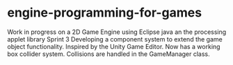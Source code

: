 # engine-programming-for-games
Work in progress on a 2D Game Engine using Eclipse java an the processing applet library
Sprint 3
Developing a component system to extend the game object functionality. Inspired by the Unity Game Editor. 
Now has a working box collider system. Collisions are handled in the GameManager class.
